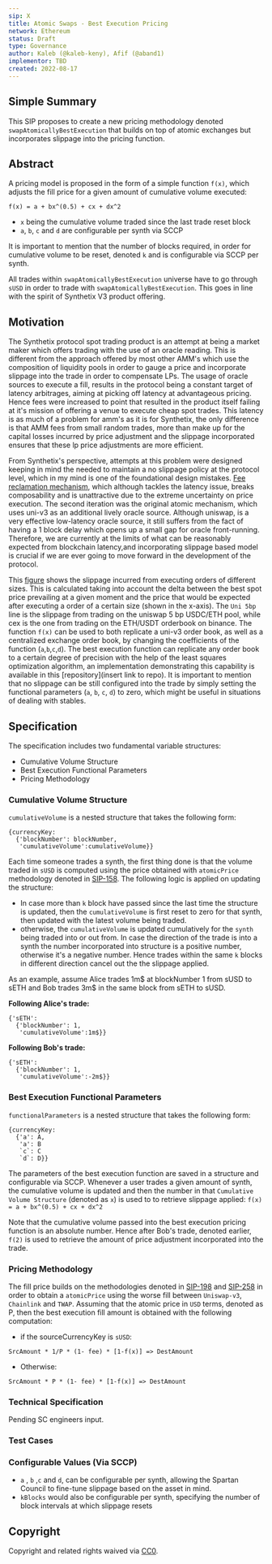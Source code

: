 ```yaml
---
sip: X
title: Atomic Swaps - Best Execution Pricing
network: Ethereum
status: Draft
type: Governance
author: Kaleb (@kaleb-keny), Afif (@aband1)
implementor: TBD
created: 2022-08-17
---
```


<!--You can leave these HTML comments in your merged SIP and delete the visible duplicate text guides, they will not appear and may be helpful to refer to if you edit it again. This is the suggested template for new SIPs. Note that an SIP number will be assigned by an editor. When opening a pull request to submit your SIP, please use an abbreviated title in the filename, `sip-draft_title_abbrev.md`. The title should be 44 characters or less.-->

## Simple Summary

<!--"If you can't explain it simply, you don't understand it well enough." Simply describe the outcome the proposed changes intends to achieve. This should be non-technical and accessible to a casual community member.-->

This SIP proposes to create a new pricing methodology denoted `swapAtomicallyBestExecution` that builds on top of atomic exchanges but incorporates slippage into the pricing function.
 
## Abstract

<!--A short (~200 word) description of the proposed change, the abstract should clearly describe the proposed change. This is what *will* be done if the SIP is implemented, not *why* it should be done or *how* it will be done. If the SIP proposes deploying a new contract, write, "we propose to deploy a new contract that will do x".-->

A pricing model is proposed in the form of a simple function `f(x)`, which adjusts the fill price for a given amount of cumulative volume executed: 

`f(x) = a + bx^(0.5) + cx + dx^2`

- `x` being the cumulative volume traded since the last trade reset block
- `a`, `b`, `c` and `d` are configurable per synth via SCCP

It is important to mention that the number of blocks required, in order for cumulative volume to be reset, denoted `k` and is configurable via SCCP per synth.

All trades within `swapAtomicallyBestExecution` universe have to go through `sUSD` in order to trade with `swapAtomicallyBestExecution`. This goes in line with the spirit of Synthetix V3 product offering.

## Motivation
<!--This is the problem statement. This is the *why* of the SIP. It should clearly explain *why* the current state of the protocol is inadequate.  It is critical that you explain *why* the change is needed, if the SIP proposes changing how something is calculated, you must address *why* the current calculation is innaccurate or wrong. This is not the place to describe how the SIP will address the issue!-->

The Synthetix protocol spot trading product is an attempt at being a market maker which offers trading with the use of an oracle reading. This is different from the approach offered by most other AMM's which use the composition of liquidity pools in order to gauge a price and incorporate slippage into the trade in order to compensate LPs.
The usage of oracle sources to execute a fill, results in the protocol being a constant target of latency arbitrages, aiming at picking off latency at advantageous pricing. Hence fees were increased to  point that resulted in the product itself failing at it's mission of offering a venue to execute cheap spot trades. This latency is as much of a problem for amm's as it is for Synthetix, the only difference is that AMM fees from small random trades, more than make up for the capital losses incurred by price adjustment and the slippage incorporated ensures that these lp price adjustments are more efficient.

From Synthetix's perspective, attempts at this problem were designed keeping in mind the needed to maintain a no slippage policy at the protocol level, which in my mind is one of the foundational design mistakes. [Fee reclamation mechanism](https://sips.synthetix.io/sips/sip-37/), which although tackles the latency issue, breaks composability and is unattractive due to the extreme uncertainty on price execution. 
The second iteration was the original atomic mechanism, which uses uni-v3 as an additional lively oracle source. Although uniswap, is a very effective low-latency oracle source, it still suffers from the fact of having a 1 block delay which opens up a small gap for oracle front-running. Therefore, we are currently at the limits of what can be reasonably expected from blockchain latency,and incorporating slippage based model is crucial if we are ever going to move forward in the development of the protocol.

This [figure](https://ibb.co/MsBh4vB) shows the slippage incurred from executing orders of different sizes. This is calculated taking into account the delta between the best spot price prevailing at a given moment and the price that would be expected after executing a order of a certain size (shown in the x-axis). The `Uni 5bp` line is the slippage from trading on the uniswap 5 bp USDC/ETH pool, while cex is the one from trading on the ETH/USDT orderbook on binance.
The function `f(x)` can be used to both replicate a uni-v3 order book, as well as a centralized exchange order book, by changing the coefficients of the function (`a`,`b`,`c`,`d`). The best execution function can replicate any order book to a certain degree of precision with the help of the least squares optimization algorithm, an implementation demonstrating this capability is available in this [repository](insert link to repo). 
It is important to mention that no slippage can be still configured into the trade by simply setting the functional parameters (`a`, `b`, `c`, `d`) to zero, which might be useful in situations of dealing with stables.

## Specification

<!--The therefore specification should describe the syntax and semantics of new feature, there are five sections
1. Overview
2. Rationale
3. Technical Specification
4. Test Cases
5. Configurable Values
-->

The specification includes two fundamental variable structures:
- Cumulative Volume Structure
- Best Execution Functional Parameters
- Pricing Methodology

### Cumulative Volume Structure
`cumulativeVolume` is a nested structure that takes the following form:
```
{currencyKey: 
  {'blockNumber': blockNumber,
   'cumulativeVolume':cumulativeVolume}}
```
Each time someone trades a synth, the first thing done is that the volume traded in `sUSD` is computed using the price obtained with `atomicPrice` methodology denoted in [SIP-158](https://sips.synthetix.io/sips/sip-258/). 
The following logic is applied on updating the structure:
- In case more than `k` block have passed since the last time the structure is updated, then the `cumulativeVolume` is first reset to zero for that synth, then updated with the latest volume being traded. 
- otherwise, the `cumulativeVolume` is updated cumulatively for the `synth` being traded into or out from. In case the direction of the trade is into a synth the number incorporated into structure is a positive number, otherwise it's a negative number. Hence trades within the same `k` blocks in different direction cancel out the the slippage applied.

As an example, assume Alice trades 1m$ at blockNumber 1 from sUSD to sETH and Bob trades 3m$ in the same block from sETH to sUSD.

**Following Alice's trade:**
```
{'sETH': 
  {'blockNumber': 1,
   'cumulativeVolume':1m$}}
```
**Following Bob's trade:**
```
{'sETH': 
  {'blockNumber': 1,
   'cumulativeVolume':-2m$}}
```

### Best Execution Functional Parameters
`functionalParameters` is a nested structure that takes the following form:
```
{currencyKey: 
  {'a': A,
   'a': B
   `c`: C
   `d`: D}}
```
The parameters of the best execution function are saved in a structure and configurable via SCCP. Whenever a user trades a given amount of synth, the cumulative volume is updated and then the number in that `Cumulative Volume Structure` (denoted as `x`) is used to to retrieve slippage applied:
`f(x) = a + bx^(0.5) + cx + dx^2`

Note that the cumulative volume passed into the best execution pricing function is an absolute number. Hence after Bob's trade, denoted earlier, `f(2)` is used to retrieve the amount of price adjustment incorporated into the trade.

### Pricing Methodology
The fill price builds on the methodologies denoted in [SIP-198](https://sips.synthetix.io/sips/sip-198) and [SIP-258](https://sips.synthetix.io/sips/sip-258) in order to obtain a `atomicPrice` using the worse fill between `Uniswap-v3`, `Chainlink` and `TWAP`. Assuming that the atomic price in `USD` terms, denoted as P, then the best execution fill amount is obtained with the following computation:
- if the sourceCurrencyKey is `sUSD`:

`SrcAmount * 1/P * (1- fee) * [1-f(x)] => DestAmount`

- Otherwise:

`SrcAmount * P * (1- fee) * [1-f(x)] => DestAmount`

### Technical Specification

<!--The technical specification should outline the public API of the changes proposed. That is, changes to any of the interfaces Synthetix currently exposes or the creations of new ones.-->
Pending SC engineers input.

### Test Cases

<!--Test cases for an implementation are mandatory for SIPs but can be included with the implementation..-->

### Configurable Values (Via SCCP)

<!--Please list all values configurable via SCCP under this implementation.-->
- `a` , `b` ,`c` and `d`, can be configurable per synth, allowing the Spartan Council to fine-tune slippage based on the asset in mind.
- `kBlocks` would also be configurable per synth, specifying the number of block intervals at which slippage resets

## Copyright

Copyright and related rights waived via [CC0](https://creativecommons.org/publicdomain/zero/1.0/).
